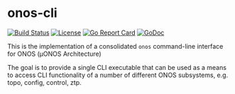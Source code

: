 # onos-cli 
[![Build Status](https://travis-ci.com/onosproject/onos-cli.svg?branch=master)](https://travis-ci.com/onosproject/onos-cli)
[![License](https://img.shields.io/badge/License-Apache%202.0-blue.svg)](https://github.com/onosproject/onos-cli/blob/master/LICENSE)
[![Go Report Card](https://goreportcard.com/badge/github.com/onosproject/onos-cli)](https://goreportcard.com/report/github.com/onosproject/onos-cli)
[![GoDoc](https://godoc.org/github.com/onosproject/onos-cli?status.svg)](https://godoc.org/github.com/onosproject/onos-cli)

This is the implementation of a consolidated `onos` command-line interface for ONOS (µONOS Architecture)

The goal is to provide a single CLI executable that can be used as a means to access CLI functionality
of a number of different ONOS subsystems, e.g. topo, config, control, ztp.



